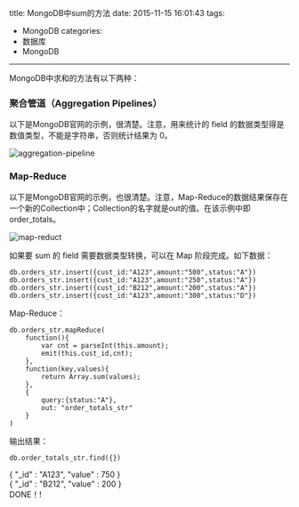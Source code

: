 title: MongoDB中sum的方法
date: 2015-11-15 16:01:43
tags:
  - MongoDB
categories:
  - 数据库
  - MongoDB
---
MongoDB中求和的方法有以下两种：

<!-- more -->

### 聚合管道（Aggregation Pipelines）
以下是MongoDB官网的示例，很清楚。注意，用来统计的 field 的数据类型得是数值类型，不能是字符串，否则统计结果为 0。

![aggregation-pipeline](/uploads/aggregation-pipeline.png)

### Map-Reduce
以下是MongoDB官网的示例，也很清楚。注意，Map-Reduce的数据结果保存在一个新的Collection中；Collection的名字就是out的值。在该示例中即 order_totals。

![map-reduct](/uploads/map-reduce.png)

如果要 sum 的 field 需要数据类型转换，可以在 Map 阶段完成。如下数据：

	db.orders_str.insert({cust_id:"A123",amount:"500",status:"A"})
	db.orders_str.insert({cust_id:"A123",amount:"250",status:"A"})
	db.orders_str.insert({cust_id:"B212",amount:"200",status:"A"})
	db.orders_str.insert({cust_id:"A123",amount:"300",status:"D"})

Map-Reduce：

	db.orders_str.mapReduce(
		function(){
			var cnt = parseInt(this.amount);
			emit(this.cust_id,cnt);
		},
		function(key,values){
			return Array.sum(values);
		},
		{
			query:{status:"A"},
			out: "order_totals_str"
		}
	)

输出结果：

	db.order_totals_str.find({})

{ "_id" : "A123", "value" : 750 }  
{ "_id" : "B212", "value" : 200 }  
DONE！!
